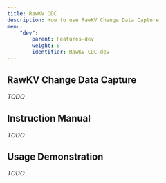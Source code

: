 ```yaml
---
title: RawKV CDC
description: How to use RawKV Change Data Capture
menu:
    "dev":
        parent: Features-dev
        weight: 8
        identifier: RawKV CDC-dev
---
```


## RawKV Change Data Capture

*TODO*

## Instruction Manual

*TODO*

## Usage Demonstration

*TODO*
